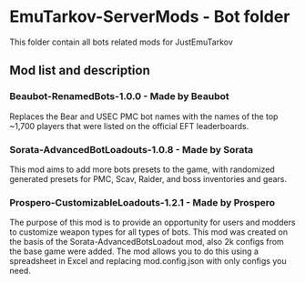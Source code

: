 # EmuTarkov-ServerMods - Bot folder
This folder contain all bots related mods for JustEmuTarkov
## Mod list and description

### Beaubot-RenamedBots-1.0.0 - Made by Beaubot
Replaces the Bear and USEC PMC bot names with the names of the top ~1,700 players that were listed on the official EFT leaderboards.


### Sorata-AdvancedBotLoadouts-1.0.8 - Made by Sorata
This mod aims to add more bots presets to the game, with randomized generated presets for PMC, Scav, Raider, and boss inventories and gears.

### Prospero-CustomizableLoadouts-1.2.1 - Made by Prospero
The purpose of this mod is to provide an opportunity for users and modders to customize weapon types for all types of bots. This mod was created on the basis of the Sorata-AdvancedBotsLoadout mod, also 2k configs from the base game were added. 
The mod allows you to do this using a spreadsheet in Excel and replacing mod.config.json with only configs you need.